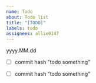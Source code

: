 ```yaml
---
name: Todo
about: Todo list
title: "[TODO]"
labels: todo
assignees: allie0147
---
```


yyyy.MM.dd

- [ ] commit hash "todo something"
- [ ] commit hash "todo something"


